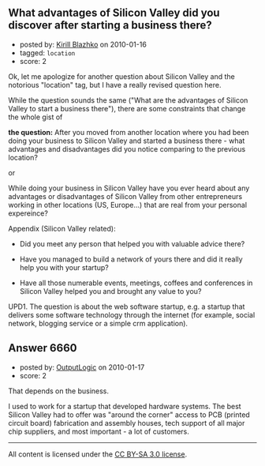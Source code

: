 ## What advantages of Silicon Valley did you discover after starting a business there?

- posted by: [Kirill Blazhko](https://stackexchange.com/users/-1/2273-kirill-blazhko) on 2010-01-16
- tagged: `location`
- score: 2

Ok, let me apologize for another question about Silicon Valley and the notorious "location" tag, but I have a really revised question here.

While the question sounds the same ("What are the advantages of Silicon Valley to start a business there"), there are some constraints that change the whole gist of 

**the question:**
After you moved from another location where you had been doing your business to Silicon Valley and started a business there - what advantages and disadvantages did you notice comparing to the previous location?

or

While doing your business in Silicon Valley have you ever heard about any advantages or disadvantages of Silicon Valley from other entrepreneurs working in other locations (US, Europe...) that are real from your personal expereince? 

Appendix (Silicon Valley related):

- Did you meet any person that helped you with valuable advice there?

- Have you managed to build a network of yours there and did it really help you with your startup?

- Have all those numerable events, meetings, coffees and conferences in Silicon Valley helped you and brought any value to you?



UPD1. The question is about the web software startup, e.g. a startup that delivers some software technology through the internet (for example, social network, blogging service or a simple crm application).



## Answer 6660

- posted by: [OutputLogic](https://stackexchange.com/users/-1/1096-outputlogic) on 2010-01-17
- score: 2

 That depends on the business. 

 I used to work for a startup that developed hardware systems. The best Silicon Valley had to offer was "around the corner" access to PCB (printed circuit board) fabrication and assembly houses, tech support of all major chip suppliers, and most important - a lot of customers.



---

All content is licensed under the [CC BY-SA 3.0 license](https://creativecommons.org/licenses/by-sa/3.0/).
